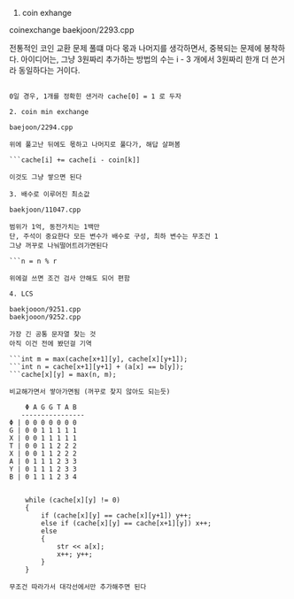 1. coin exhange

coinexchange
baekjoon/2293.cpp

전통적인 코인 교환 문제
풀떄 마다 몫과 나머지를 생각하면서,
중복되는 문제에 봉착하다.
아이디어는, 그냥 3원짜리 추가하는 방법의 수는 i - 3 개에서
3원짜리 한개 더 쓴거라 동일하다는 거이다.

```cache[i] += cache[i - coin[k]]

0일 경우, 1개를 정확힌 샌거라 cache[0] = 1 로 두자

2. coin min exchange

baejoon/2294.cpp

위에 풀고난 뒤에도 몫하고 나머지로 풀다가, 해답 살펴봄

```cache[i] += cache[i - coin[k]]

이것도 그냥 쌓으면 된다

3. 배수로 이루어진 최소값

baekjoon/11047.cpp

범위가 1억, 동전가치는 1백만
단, 주석이 중요한다 모든 변수가 배수로 구성, 최하 변수는 무조건 1
그냥 꺼꾸로 나눠떨어트려가면된다

```n = n % r

위에걸 쓰면 조건 검사 안해도 되어 편함

4. LCS

baekjooon/9251.cpp
baekjooon/9252.cpp

가장 긴 공통 문자열 찾는 것
아직 이건 전에 봤던걸 기역

```int m = max(cache[x+1][y], cache[x][y+1]);
```int n = cache[x+1][y+1] + (a[x] == b[y]);
```cache[x][y] = max(n, m);

비교해가면서 쌓아가면됨 (꺼꾸로 찾지 않아도 되는듯)

    Φ A G G T A B 
   ---------------- 
Φ | 0 0 0 0 0 0 0 
G | 0 0 1 1 1 1 1 
X | 0 0 1 1 1 1 1 
T | 0 0 1 1 2 2 2 
X | 0 0 1 1 2 2 2 
A | 0 1 1 1 2 3 3 
Y | 0 1 1 1 2 3 3 
B | 0 1 1 1 2 3 4


    while (cache[x][y] != 0)
    {
        if (cache[x][y] == cache[x][y+1]) y++;
        else if (cache[x][y] == cache[x+1][y]) x++;
        else
        {
            str << a[x];
            x++; y++;
        }
    }

무조건 따라가서 대각선에서만 추가해주면 된다
